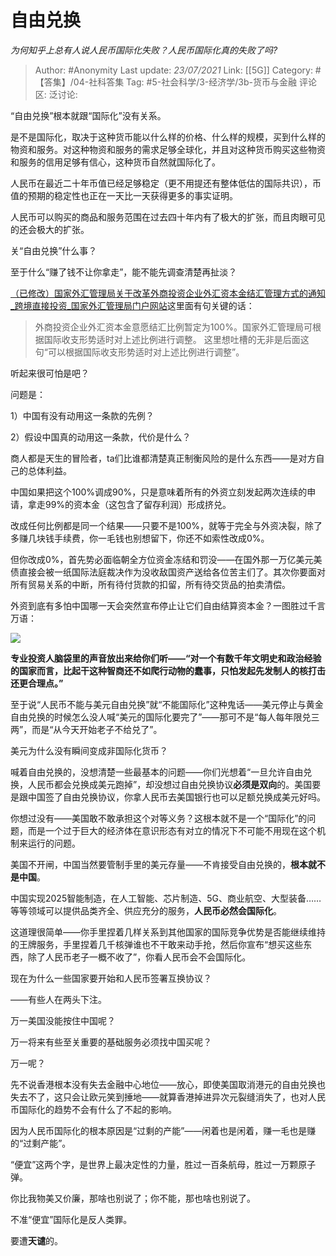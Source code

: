 # 自由兑换
*为何知乎上总有人说人民币国际化失败？人民币国际化真的失败了吗?*

> Author: #Anonymity
> Last update: *23/07/2021*
> Link: [[5G]]
> Category: #【答集】/04-社科答集
> Tag: #5-社会科学/3-经济学/3b-货币与金融
> 评论区:
> 泛讨论:

“自由兑换”根本就跟“国际化”没有关系。

是不是国际化，取决于这种货币能以什么样的价格、什么样的规模，买到什么样的物资和服务。对这种物资和服务的需求足够全球化，并且对这种货币购买这些物资和服务的信用足够有信心，这种货币自然就国际化了。

人民币在最近二十年币值已经足够稳定（更不用提还有整体低估的国际共识），币值的预期的稳定性也正在一天比一天获得更多的事实证明。

人民币可以购买的商品和服务范围在过去四十年内有了极大的扩张，而且肉眼可见的还会极大的扩张。

关“自由兑换”什么事？

至于什么“赚了钱不让你拿走”，能不能先调查清楚再扯淡？

[（已修改）国家外汇管理局关于改革外商投资企业外汇资本金结汇管理方式的通知\_跨境直接投资\_国家外汇管理局门户网站](https://link.zhihu.com/?target=http%3A//m.safe.gov.cn/safe/2015/0408/5549.html)这里面有句关键的话：

> 外商投资企业外汇资本金意愿结汇比例暂定为100%。国家外汇管理局可根据国际收支形势适时对上述比例进行调整。 这里想吐槽的无非是后面这句“可以根据国际收支形势适时对上述比例进行调整”。

听起来很可怕是吧？

问题是：

1）中国有没有动用这一条款的先例？

2）假设中国真的动用这一条款，代价是什么？

商人都是天生的冒险者，ta们比谁都清楚真正制衡风险的是什么东西——是对方自己的总体利益。

中国如果把这个100%调成90%，只是意味着所有的外资立刻发起两次连续的申请，拿走99%的资本金（这包含了留存利润）形成挤兑。

改成任何比例都是同一个结果——只要不是100%，就等于完全与外资决裂，除了多赚几块钱手续费，你一毛钱也别想留下，你还不如索性改成0%。

但你改成0%，首先势必面临朝全方位资金冻结和罚没——在国外那一万亿美元美债直接会被一纸国际法庭裁决作为没收敌国资产送给各位苦主们了。其次你要面对所有贸易关系的中断，所有待付货款的扣留，所有待交货品的拍卖清偿。

外资到底有多怕中国哪一天会突然宣布停止让它们自由结算资本金？一图胜过千言万语：

![](https://pic1.zhimg.com/50/v2-d4890da4bab529a254e36b845588f348_hd.jpg?source=1940ef5c)

**专业投资人脑袋里的声音放出来给你们听——“对一个有数千年文明史和政治经验的国家而言，比起干这种智商还不如爬行动物的蠢事，只怕发起先发制人的核打击还更合理点。”**

至于说“人民币不能与美元自由兑换”就“不能国际化”这种鬼话——美元停止与黄金自由兑换的时候怎么没人喊“美元的国际化要完了”——那可不是“每人每年限兑三两”，而是“从今天开始老子不给兑了”。

美元为什么没有瞬间变成非国际化货币？

喊着自由兑换的，没想清楚一些最基本的问题——你们光想着“一旦允许自由兑换，人民币都会兑换成美元跑掉”，却没想过自由兑换协议**必须是双向**的。美国要是跟中国签了自由兑换协议，你拿人民币去美国银行也可以足额兑换成美元好吗。

你想过没有——美国敢不敢承担这个对等义务？这根本就不是一个“国际化”的问题，而是一个过于巨大的经济体在意识形态有对立的情况下不可能不用现在这个机制来运行的问题。

美国不开闸，中国当然要管制手里的美元存量——不肯接受自由兑换的，**根本就不是中国**。

中国实现2025智能制造，在人工智能、芯片制造、5G、商业航空、大型装备……等等领域可以提供品类齐全、供应充分的服务，**人民币必然会国际化**。

这道理很简单——你手里捏着几样关系到其他国家的国际竞争优势是否能继续维持的王牌服务，手里捏着几千核弹谁也不干敢来动手抢，然后你宣布“想买这些东西，除了人民币老子一概不收了”，你看人民币会不会国际化。

现在为什么一些国家要开始和人民币签署互换协议？

——有些人在两头下注。

万一美国没能按住中国呢？

万一将来有些至关重要的基础服务必须找中国买呢？

万一呢？

先不说香港根本没有失去金融中心地位——放心，即使美国取消港元的自由兑换也失去不了，这只会让欧元笑到捶地——就算香港掉进异次元裂缝消失了，也对人民币国际化的趋势不会有什么了不起的影响。

因为人民币国际化的根本原因是“过剩的产能”——闲着也是闲着，赚一毛也是赚的“过剩产能”。

“便宜”这两个字，是世界上最决定性的力量，胜过一百条航母，胜过一万颗原子弹。

你比我物美又价廉，那啥也别说了；你不能，那也啥也别说了。

不准“便宜”国际化是反人类罪。

要遭**天谴**的。
